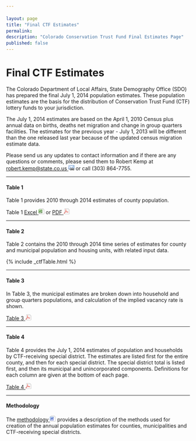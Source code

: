 ```yaml
---

layout: page
title: "Final CTF Estimates"
permalink: 
description: "Colorado Conservation Trust Fund Final Estimates Page"
published: false
---
```


# Final CTF Estimates

The Colorado Department of Local Affairs, State Demography Office (SDO) has prepared the final July 1, 2014 population estimates. These population estimates are the basis for the distribution of Conservation Trust Fund (CTF) lottery funds to your jurisdiction.

The July 1, 2014 estimates are based on the April 1, 2010 Census plus annual data on births, deaths net migration and change in group quarters facilities. The estimates for the previous year - July 1, 2013 will be different than the one released last year because of the updated census migration estimate data.

Please send us any updates to contact information and if there are any questions or comments, please send them to Robert Kemp at [robert.kemp@state.co.us ![email](/images/email_link.png 'send email')](mailto:robert.kemp@state.co.us) or call (303) 864-7755.


----

#### Table 1

Table 1 provides 2010 through 2014 estimates of county population.

Table 1 [Excel ![xls](/images/page_white_excel.png 'download xls file')](https://drive.google.com/uc?export=download&id=0B-vz6H4k4SEScDNNRmZTclJNZjg) or [PDF ![pdf](/images/page_white_acrobat.png 'download pdf file')](https://drive.google.com/uc?export=download&id=0B-vz6H4k4SESaXZGaTUxVFM1ODA)

---- 

#### Table 2

Table 2 contains the 2010 through 2014 time series of estimates for county and municipal population and housing units, with related input data.

{% include _ctfTable.html %}

----

#### Table 3

In Table 3, the municipal estimates are broken down into household and group quarters populations, and calculation of the implied vacancy rate is shown.

[Table 3 ![pdf](/images/page_white_acrobat.png 'download pdf file')](https://drive.google.com/uc?export=download&id=0B-vz6H4k4SESS2lTaWpuMzJ2ZFE)

----

#### Table 4

Table 4 provides the July 1, 2014 estimates of population and households by CTF-receiving special district. The estimates are listed first for the entire county, and then for each special district. The special district total is listed first, and then its municipal and unincorporated components. Definitions for each column are given at the bottom of each page.

[Table 4 ![pdf](/images/page_white_acrobat.png 'download pdf file')](https://drive.google.com/uc?export=download&id=0B-vz6H4k4SESYjhXaGpvaDRsa00)

----

#### Methodology

The [methodology ![doc](/images/page_white_word.png 'download doc file')](https://drive.google.com/uc?export=download&id=0B-vz6H4k4SESYy14bF9BS01IMlU) provides a description of the methods used for creation of the annual population estimates for counties, municipalities and CTF-receiving special districts.

